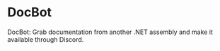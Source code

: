 # DocBot

DocBot: Grab documentation from another .NET assembly and make it available through Discord.